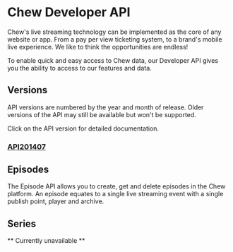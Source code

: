 # Chew Developer API

Chew's live streaming technology can be implemented as the core of any website or app. From a pay per view ticketing system, to a brand's mobile live experience. We like to think the opportunities are endless!

To enable quick and easy access to Chew data, our Developer API gives you the ability to access to our features and data.

## Versions

API versions are numbered by the year and month of release. Older versions of the API may still be available but won't be supported.

Click on the API version for detailed documentation.

### [API201407](http://chew.tv/guide/developer_api/API201407)

## Episodes

The Episode API allows you to create, get and delete episodes in the Chew platform. An episode equates to a single live streaming event with a single publish point, player and archive.


## Series

** Currently unavailable **
